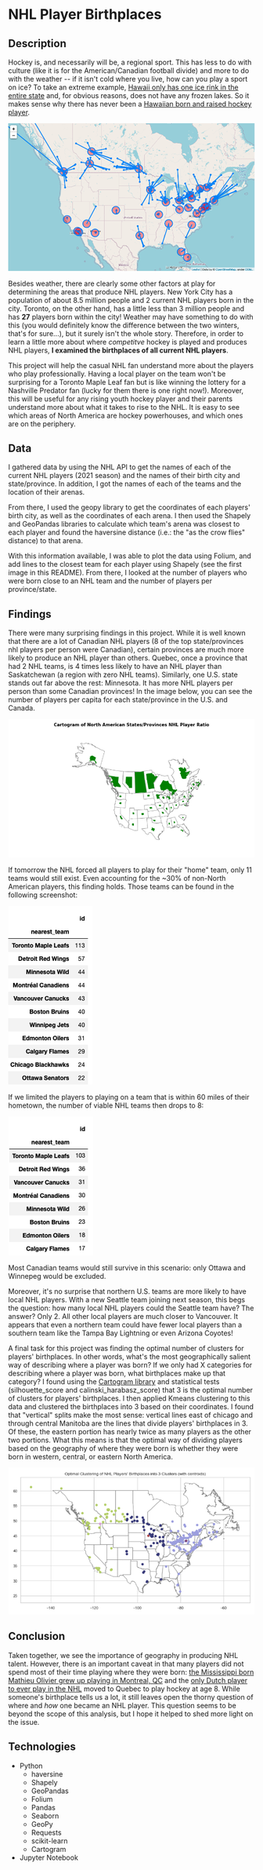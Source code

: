 # NHL Player Birthplaces 

## Description
Hockey is, and necessarily will be, a regional sport. This has less to do with culture (like it is for the American/Canadian football divide) and more to do with the weather -- if it isn't cold where you live, how can you play a sport on ice? To take an extreme example, [Hawaii only has one ice rink in the entire state](https://www.icepalacehawaii.com/about) and, for obvious reasons, does not have any frozen lakes. So it makes sense why there has never been a [Hawaiian born and raised hockey player](https://www.hockey-reference.com/friv/birthplaces.cgi).

![Map of all NHL players' birthplaces and closest NHL team](./images/folium_map.png)

Besides weather, there are clearly some other factors at play for determining the areas that produce NHL players. New York City has a population of about 8.5 million people and 2 current NHL players born in the city. Toronto, on the other hand, has a little less than 3 million people and has **27** players born within the city! Weather may have something to do with this (you would definitely know the difference between the two winters, that's for sure...), but it surely isn't the whole story. Therefore, in order to learn a little more about where *competitve* hockey is played and produces NHL players, **I examined the birthplaces of all current NHL players**. 

This project will help the casual NHL fan understand more about the players who play professionally. Having a local player on the team won't be surprising for a Toronto Maple Leaf fan but is like winning the lottery for a Nashville Predator fan (lucky for them there is one right now!). Moreover, this will be useful for any rising youth hockey player and their parents understand more about what it takes to rise to the NHL. It is easy to see which areas of North America are hockey powerhouses, and which ones are on the periphery. 

## Data
I gathered data by using the NHL API to get the names of each of the current NHL players (2021 season) and the names of their birth city and state/province. In addition, I got the names of each of the teams and the location of their arenas.

From there, I used the geopy library to get the coordinates of each players' birth city, as well as the coordinates of each arena. I then used the Shapely and GeoPandas libraries to calculate which team's arena was closest to each player and found the haversine distance (i.e.: the "as the crow flies" distance) to that arena.  

With this information available, I was able to plot the data using Folium, and add lines to the closest team for each player using Shapely (see the first image in this README). From there, I looked at the number of players who were born close to an NHL team and the number of players per province/state. 

## Findings 
There were many surprising findings in this project. While it is well known that there are a lot of Canadian NHL players (8 of the top state/provinces nhl players per person were Canadian), certain provinces are much more likely to produce an NHL player than others. Quebec, once a province that had 2 NHL teams, is 4 times less likely to have an NHL player than Saskatchewan (a region with zero NHL teams). Similarly, one U.S. state stands out far above the rest: Minnesota. It has more NHL players per person than some Canadian provinces! In the image below, you can see the number of players per capita for each state/province in the U.S. and Canada.

![Cartogram of States/Provinces and Players per Capita](./images/province_state_cartogram.png)

If tomorrow the NHL forced all players to play for their "home" team, only 11 teams would still exist. Even accounting for the ~30% of non-North American players, this finding holds. Those teams can be found in the following screenshot: 

![Number of players born close to NHL team](./images/nearest_nhl_team_player_count.png)

If we limited the players to playing on a team that is within 60 miles of their hometown, the number of viable NHL teams then drops to 8: 

![Number of players born reasonably close to an NHL team](./images/reasonably_close_nhl_team_player_count.png)

Most Canadian teams would still survive in this scenario: only Ottawa and Winnepeg would be excluded. 

Moreover, it's no surprise that northern U.S. teams are more likely to have local NHL players. With a new Seattle team joining next season, this begs the question: how many local NHL players could the Seattle team have? The answer? Only 2. All other local players are much closer to Vancouver. It appears that even a northern team could have fewer local players than a southern team like the Tampa Bay Lightning or even Arizona Coyotes! 

A final task for this project was finding the optimal number of clusters for players' birthplaces. In other words, what's the most geographically salient way of describing where a player was born? If we only had X categories for describing where a player was born, what birthplaces make up that category? I found using the [Cartogram library](https://clustergram.readthedocs.io/en/latest/) and statistical tests (silhouette_score and calinski_harabasz_score) that 3 is the optimal number of clusters for players' birthplaces. I then applied Kmeans clustering to this data and clustered the birthplaces into 3 based on their coordinates. I found that "vertical" splits make the most sense: vertical lines east of chicago and through central Manitoba are the lines that divide players' birthplaces in 3. Of these, the eastern portion has nearly twice as many players as the other two portions. What this means is that the optimal way of dividing players based on the geography of where they were born is whether they were born in western, central, or eastern North America. 

![Image of the 3 clusters of players' birthplaces](./images/player_gdf_w_centroids.png)

## Conclusion

Taken together, we see the importance of geography in producing NHL talent. However, there is an important caveat in that many players did not spend most of their time playing where they were born: [the Mississippi born Mathieu Olivier grew up playing in Montreal, QC](https://en.wikipedia.org/wiki/Mathieu_Olivier) and the [only Dutch player to ever play in the NHL](https://en.wikipedia.org/wiki/Daniel_Sprong) moved to Quebec to play hockey at age 8. While someone's birthplace tells us a lot, it still leaves open the thorny question of where and *how* one became an NHL player. This question seems to be beyond the scope of this analysis, but I hope it helped to shed more light on the issue. 

## Technologies
- Python
    - haversine
    - Shapely
    - GeoPandas
    - Folium
    - Pandas
    - Seaborn
    - GeoPy
    - Requests
    - scikit-learn
    - Cartogram
- Jupyter Notebook

